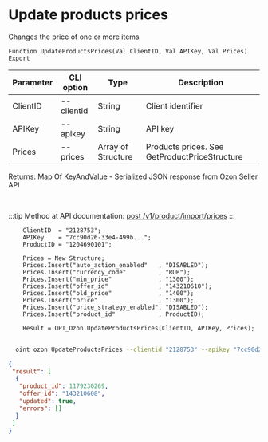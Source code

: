 ﻿---
sidebar_position: 5
---

# Update products prices
 Changes the price of one or more items



`Function UpdateProductsPrices(Val ClientID, Val APIKey, Val Prices) Export`

  | Parameter | CLI option | Type | Description |
  |-|-|-|-|
  | ClientID | --clientid | String | Client identifier |
  | APIKey | --apikey | String | API key |
  | Prices | --prices | Array of Structure | Products prices. See GetProductPriceStructure |

  
  Returns:  Map Of KeyAndValue - Serialized JSON response from Ozon Seller API

<br/>

:::tip
Method at API documentation: [post /v1/product/import/prices](https://docs.ozon.ru/api/seller/#operation/ProductAPI_ImportProductsPrices)
:::
<br/>


```bsl title="Code example"
    ClientID  = "2128753";
    APIKey    = "7cc90d26-33e4-499b...";
    ProductID = "1204690101";

    Prices = New Structure;
    Prices.Insert("auto_action_enabled"   , "DISABLED");
    Prices.Insert("currency_code"         , "RUB");
    Prices.Insert("min_price"             , "1300");
    Prices.Insert("offer_id"              , "143210610");
    Prices.Insert("old_price"             , "1400");
    Prices.Insert("price"                 , "1300");
    Prices.Insert("price_strategy_enabled", "DISABLED");
    Prices.Insert("product_id"            , ProductID);

    Result = OPI_Ozon.UpdateProductsPrices(ClientID, APIKey, Prices);
```



```sh title="CLI command example"
    
  oint ozon UpdateProductsPrices --clientid "2128753" --apikey "7cc90d26-33e4-499b..." --prices %prices%

```

```json title="Result"
{
 "result": [
  {
   "product_id": 1179230269,
   "offer_id": "143210608",
   "updated": true,
   "errors": []
  }
 ]
}
```
